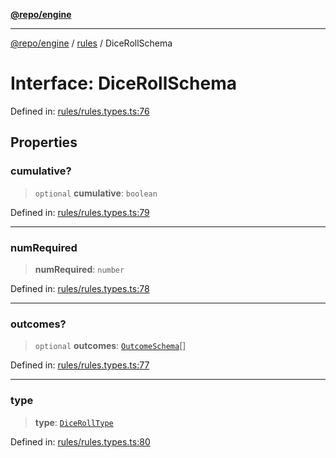 [**@repo/engine**](../../README.md)

---

[@repo/engine](../../modules.md) / [rules](../README.md) / DiceRollSchema

# Interface: DiceRollSchema

Defined in: [rules/rules.types.ts:76](https://github.com/alexqguo/drinking-board-game-v3/blob/56df34968617deee505d881352afe56efb53b2a4/packages/engine/src/rules/rules.types.ts#L76)

## Properties

### cumulative?

> `optional` **cumulative**: `boolean`

Defined in: [rules/rules.types.ts:79](https://github.com/alexqguo/drinking-board-game-v3/blob/56df34968617deee505d881352afe56efb53b2a4/packages/engine/src/rules/rules.types.ts#L79)

---

### numRequired

> **numRequired**: `number`

Defined in: [rules/rules.types.ts:78](https://github.com/alexqguo/drinking-board-game-v3/blob/56df34968617deee505d881352afe56efb53b2a4/packages/engine/src/rules/rules.types.ts#L78)

---

### outcomes?

> `optional` **outcomes**: [`OutcomeSchema`](OutcomeSchema.md)[]

Defined in: [rules/rules.types.ts:77](https://github.com/alexqguo/drinking-board-game-v3/blob/56df34968617deee505d881352afe56efb53b2a4/packages/engine/src/rules/rules.types.ts#L77)

---

### type

> **type**: [`DiceRollType`](../enumerations/DiceRollType.md)

Defined in: [rules/rules.types.ts:80](https://github.com/alexqguo/drinking-board-game-v3/blob/56df34968617deee505d881352afe56efb53b2a4/packages/engine/src/rules/rules.types.ts#L80)

